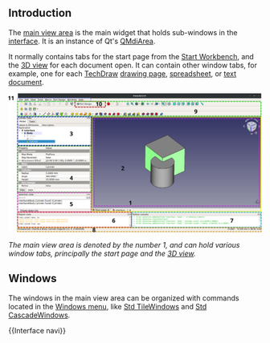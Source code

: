  

## Introduction

The [main view area](main_view_area.md) is the main widget that holds sub-windows in the [interface](interface.md). It is an instance of Qt\'s [QMdiArea](https://doc.qt.io/qt-5/qmdiarea.html).

It normally contains tabs for the start page from the [Start Workbench](Start_Workbench.md), and the [3D view](3D_view.md) for each document open. It can contain other window tabs, for example, one for each [TechDraw](TechDraw_Workbench.md) [drawing page](TechDraw_PageDefault.md), [spreadsheet](spreadsheet.md), or [text document](Std_TextDocument.md).

<img alt="" src=images/FreeCAD_interface_base_divisions.svg  style="width:1024px;">


*The main view area is denoted by the number 1, and can hold various window tabs, principally the start page and the [3D view](3D_view.md).*

## Windows

The windows in the main view area can be organized with commands located in the [Windows menu](Std_Windows_Menu.md), like [Std TileWindows](Std_TileWindows.md) and [Std CascadeWindows](Std_CascadeWindows.md).

 {{Interface navi}} 
